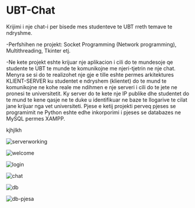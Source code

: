 # UBT-Chat
Krijimi i nje chat-i per bisede mes studenteve te UBT rreth temave te ndryshme.

-Perfshihen ne projekt: Socket Programming (Network programming), Multithreading, Tkinter etj.

-Ne kete projekt eshte krijuar nje aplikacion i cili do te mundesoje qe studente te  UBT te munde te komunikojne me njeri-tjetrin ne nje chat. Menyra se si do te realizohet nje gje e tille eshte permes arkitektures KLIENT-SERVER ku studentet e ndryshem (klientet) do te mund te komunikojne ne kohe reale me ndihmen e nje serveri i cili do te jete ne pronesi te universitetit. Ky server do te kete nje IP publike dhe studentet do te mund te kene qasje ne te duke u identifikuar ne baze te llogarive te cilat jane krijuar nga vet universiteti. Pjese e ketij projekti perveq pjeses se programimit ne Python eshte edhe inkorporimi i pjeses se databazes ne MySQL permes XAMPP.


kjhjlkh

![serverworking](https://user-images.githubusercontent.com/78213991/106371334-92c18400-6363-11eb-894e-fa37a3f11870.png)

![welcome](https://user-images.githubusercontent.com/78213991/106387321-91cb3980-63d9-11eb-8312-08202e5448ad.png)

![login](https://user-images.githubusercontent.com/78213991/106387715-5cbfe680-63db-11eb-81f3-cb35680fd7f1.png)

![chat](https://user-images.githubusercontent.com/78213991/106387748-72cda700-63db-11eb-8cd9-c6382fb11688.png)

![db](https://user-images.githubusercontent.com/78213991/106371371-dae0a680-6363-11eb-8f73-748b16c3460e.png)

![db-pjesa](https://user-images.githubusercontent.com/78213991/106371373-dd430080-6363-11eb-9f82-f0f0aa646ef2.png)
